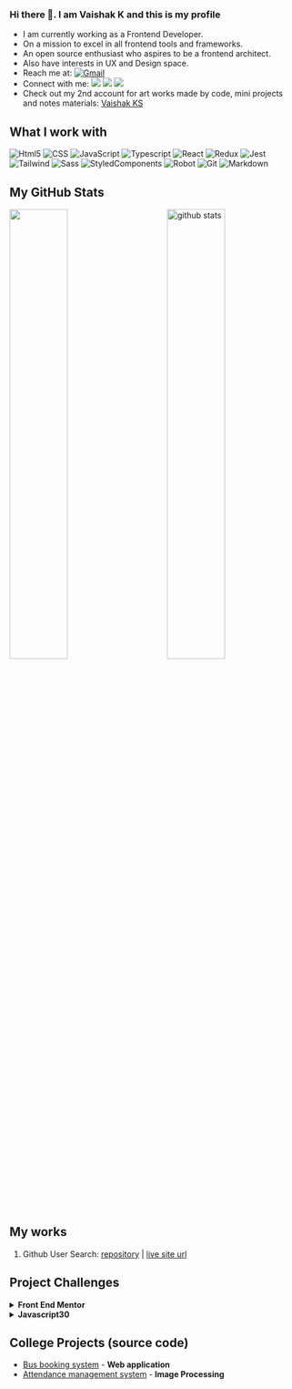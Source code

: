 ### Hi there 👋. I am Vaishak K and this is my profile

- I am currently working as a Frontend Developer.
- On a mission to excel in all frontend tools and frameworks.
- An open source enthusiast who aspires to be a frontend architect.
- Also have interests in UX and Design space. 
- Reach me at: <a href="mailto:vaishakmnglr@gmail.com">![Gmail](https://img.shields.io/badge/Gmail-D14836?style=for-the-badge&logo=gmail&logoColor=white)</a>
- Connect with me:
[![](https://img.shields.io/badge/linkedin-%230077B5.svg?&style=for-the-badge&logo=linkedin&logoColor=white0e76a8)](https://www.linkedin.com/in/vaishak-k-30a909191/)
[![](https://img.shields.io/badge/twitter-%230077B5.svg?&style=for-the-badge&logo=twitter&logoColor=white&color=00acee)](https://twitter.com/noob_devv) 
[![](https://img.shields.io/badge/Codepen-000000?style=for-the-badge&logo=codepen&logoColor=white)](https://codepen.io/vaishak10) 
- Check out my 2nd account for art works made by code, mini projects and notes materials: [Vaishak KS](https://github.com/VaishakKS)

## What I work with
<p>
  <img alt="Html5" src="https://img.shields.io/badge/HTML5-E34F26?style=for-the-badge&logo=html5&logoColor=white" />
  <img alt="CSS" src="https://img.shields.io/badge/CSS3-1572B6?style=for-the-badge&logo=css3&logoColor=white" />
  <img alt="JavaScript" src="https://img.shields.io/badge/JavaScript-323330?style=for-the-badge&logo=javascript&logoColor=F7DF1E" />
  <img alt="Typescript" src="https://img.shields.io/badge/TypeScript-007ACC?style=for-the-badge&logo=typescript&logoColor=white" />
  <img alt="React" src="https://img.shields.io/badge/React-20232A?style=for-the-badge&logo=react&logoColor=61DAFB" />
  <img alt="Redux" src="https://img.shields.io/badge/Redux-593D88?style=for-the-badge&logo=redux&logoColor=white" />
  <img alt="Jest" src="https://img.shields.io/badge/Jest-C21325?style=for-the-badge&logo=jest&logoColor=white" />
  <img alt="Tailwind" src="https://img.shields.io/badge/Tailwind_CSS-38B2AC?style=for-the-badge&logo=tailwind-css&logoColor=white" />
  <img alt="Sass" src="https://img.shields.io/badge/Sass-CC6699?style=for-the-badge&logo=sass&logoColor=white" />
  <img alt="StyledComponents" src="https://img.shields.io/badge/styled--components-DB7093?style=for-the-badge&logo=styled-components&logoColor=white" />
  <img alt="Robot" src="https://img.shields.io/badge/Robot%20Framework-000000?style=for-the-badge&logo=robot-framework&logoColor=white" />
  <img alt="Git" src="https://img.shields.io/badge/GIT-E44C30?style=for-the-badge&logo=git&logoColor=white" />
  <img alt="Markdown" src="https://img.shields.io/badge/Markdown-000000?style=for-the-badge&logo=markdown&logoColor=white" />
</p>

## My GitHub Stats
<img src="https://github-readme-stats.vercel.app/api?username=vaishak10&show_icons=true&theme=gotham" alt="github stats" width="45%" align="right"/>
<img src="https://github-readme-streak-stats.herokuapp.com/?user=vaishak10&theme=dark" width="45%" />

## My works
1. Github User Search: 
   [repository](https://github.com/vaishak10/github-user-search)  |  [live site url](https://github-user-search-teal.vercel.app/)                                                                                          

## Project Challenges                                                                                              
  <details>
  <summary>
  <strong> Front End Mentor </strong>
  </summary>
      <ul>
       <li><a href="https://github.com/vaishak10/calculator-app-main">Calculator</a></li>
       <li><a href="https://github.com/vaishak10/profile-card-component-main">Profile card component</a></li>
       <li><a href="https://github.com/vaishak10/social-media-dashboard">Social Media Dashboard</a></li>
       <li><a href="https://github.com/vaishak10/order-summary-component-main">Order summary component</a></li>                                                                
      </ul>
  </details>    
                                                                        
  <details>
  <summary>
  <strong> Javascript30 </strong>
  </summary>
      <ul>
       <li><a href="https://github.com/vaishak10/Javascript30-Challenge-Projects/tree/main/Drum-Kit">Drum Kit</a></li>
       <li><a href="https://github.com/vaishak10/Javascript30-Challenge-Projects/tree/main/Js-clock">JS Clock</a></li>
       <li><a href="https://github.com/vaishak10/Javascript30-Challenge-Projects/tree/main/Update-CSS-Variables">Update CSS Variables</a></li>
      </ul>
  </details>                                                                                                                                             

## College Projects (source code)
  - [Bus booking system](https://github.com/vaishak10/Bus-Booking) - **Web application**
  - [Attendance management system](https://github.com/vaishak10/attendance-management-using-OpenCV) - **Image Processing**

[comment]: <> (free icons: https://simpleicons.org/)
